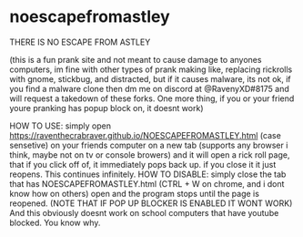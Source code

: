 # noescapefromastley
THERE IS NO ESCAPE FROM ASTLEY



(this is a fun prank site and not meant to cause damage to anyones computers, im fine with other types of prank making like, replacing rickrolls with gnome, stickbug, and distracted, but if it causes malware, its not ok, if you find a malware clone then dm me on discord at @RavenyXD#8175 and will request a takedown of these forks. One more thing, if you or your friend youre pranking has popup block on, it doesnt work)

HOW TO USE:
simply open https://raventhecrabraver.github.io/NOESCAPEFROMASTLEY.html (case sensetive) on your friends computer on a new tab (supports any browser i think, maybe not on tv or console browers) and it will open a rick roll page, that if you click off of, it immediately pops back up. if you close it it just reopens. This continues infinitely.
HOW TO DISABLE:
simply close the tab that has NOESCAPEFROMASTLEY.html (CTRL + W on chrome, and i dont know how on others) open and the program stops until the page is reopened.
(NOTE THAT IF POP UP BLOCKER IS ENABLED IT WONT WORK)
And this obviously doesnt work on school computers that have youtube blocked. You know why.
